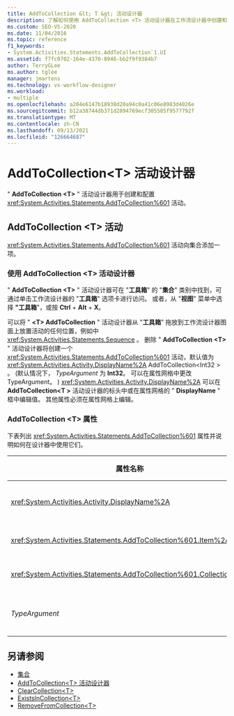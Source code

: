 ```yaml
---
title: AddToCollection &lt; T &gt; 活动设计器
description: 了解如何使用 AddToCollection <T> 活动设计器在工作流设计器中创建和配置 AddToCollection <T> 活动。
ms.custom: SEO-VS-2020
ms.date: 11/04/2016
ms.topic: reference
f1_keywords:
- System.Activities.Statements.AddToCollection`1.UI
ms.assetid: f7fc0702-164e-4370-8946-bb2f9f9384b7
author: TerryGLee
ms.author: tglee
manager: jmartens
ms.technology: vs-workflow-designer
ms.workload:
- multiple
ms.openlocfilehash: a204e6147b18938d20a94c0a41c06e8983d4026e
ms.sourcegitcommit: b12a38744db371d2894769ecf305585f9577792f
ms.translationtype: MT
ms.contentlocale: zh-CN
ms.lasthandoff: 09/13/2021
ms.locfileid: "126664687"
---
```

# <a name="addtocollectiont-activity-designer"></a>AddToCollection\<T> 活动设计器

" **AddToCollection \<T>** " 活动设计器用于创建和配置 <xref:System.Activities.Statements.AddToCollection%601> 活动。

## <a name="the-addtocollectiont-activity"></a>AddToCollection \<T> 活动

<xref:System.Activities.Statements.AddToCollection%601> 活动向集合添加一项。

### <a name="using-the-addtocollectiont-activity-designer"></a>使用 AddToCollection \<T> 活动设计器

" **AddToCollection \<T>** " 活动设计器可在 "**工具箱**" 的 "**集合**" 类别中找到，可通过单击工作流设计器的 "**工具箱**" 选项卡进行访问。 或者，从 "**视图**" 菜单中选择 **"工具箱**"，或按 **Ctrl** + **Alt** + **X**。

可以将 " **\<T> AddToCollection** " 活动设计器从 "**工具箱**" 拖放到工作流设计器图面上放置活动的任何位置，例如中 <xref:System.Activities.Statements.Sequence> 。 删除 " **AddToCollection \<T>** " 活动设计器将创建一个 <xref:System.Activities.Statements.AddToCollection%601> 活动，默认值为 <xref:System.Activities.Activity.DisplayName%2A> AddToCollection<Int32 \> 。  (默认情况下， *TypeArgument* 为 **Int32**。 可以在属性网格中更改 TypeArgument。 ) <xref:System.Activities.Activity.DisplayName%2A> 可以在 **AddToCollection<T \>** 活动设计器的标头中或在属性网格的 " **DisplayName** " 框中编辑值。 其他属性必须在属性网格上编辑。

### <a name="the-addtocollectiont-properties"></a>AddToCollection \<T> 属性

下表列出 <xref:System.Activities.Statements.AddToCollection%601> 属性并说明如何在设计器中使用它们。

|属性名称|必选|使用情况|
|-|--------------|-|
|<xref:System.Activities.Activity.DisplayName%2A>|错误|<xref:System.Activities.Statements.AddToCollection%601> 活动的友好名称。 默认值为 AddToCollection<Int32 \> 。 虽然 <xref:System.Activities.Activity.DisplayName%2A> 值不是绝对必需的，但最好使用该属性值。|
|<xref:System.Activities.Statements.AddToCollection%601.Item%2A>|正确|要添加到集合中的项 \<T> 。 此项的类型为 *T*，类型为 *TypeArgument*。 若要指定项，请在属性网格中键入 Visual Basic 表达式。|
|<xref:System.Activities.Statements.AddToCollection%601.Collection%2A>|正确|项应添加到的集合。 此集合的类型为 **ICollection<TypeArgument \>**。 若要指定集合，请在属性网格中键入 Visual Basic 表达式。|
|*TypeArgument*|正确|包含在 <xref:System.Collections.Generic.ICollection%601> 中的项的类型 T。 默认情况下，此 *TypeArgument* 类型设置为 **Int32**。 若要更改类型，请在属性网格的组合框中更改 " *TypeArgument* " 的值。|

## <a name="see-also"></a>另请参阅

- [集合](../workflow-designer/collection-activity-designers.md)
- [AddToCollection\<T> 活动设计器](../workflow-designer/addtocollection-t-activity-designer.md)
- [ClearCollection\<T>](../workflow-designer/clearcollection-t-activity-designer.md)
- [ExistsInCollection\<T>](../workflow-designer/existsincollection-t-activity-designer.md)
- [RemoveFromCollection\<T>](../workflow-designer/removefromcollection-t-activity-designer.md)
